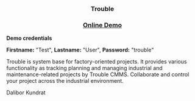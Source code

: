 <br />
<p align="center">
  <!-- <a href="https://demo.troubledev.com">
  <img src="images/toast.gif" alt="Trouble-Demo" >
  </a> -->

  <h3 align="center">Trouble</h3>
   <h3 align="center">
    <a href="https://demo.troubledev.com">Online Demo</a>
  </h3>
</p>

**Demo credentials**

**Firstname:** "Test", **Lastname:** "User", **Password:** "trouble"

Trouble is system base for factory-oriented projects. It provides various functionality as tracking planning and managing industrial and maintenance-related projects by Trouble CMMS. Collaborate and control your project across the industrial environment.

Dalibor Kundrat
